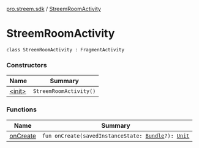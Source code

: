 [pro.streem.sdk](../index.md) / [StreemRoomActivity](./index.md)

# StreemRoomActivity

`class StreemRoomActivity : FragmentActivity`

### Constructors

| Name | Summary |
|---|---|
| [&lt;init&gt;](-init-.md) | `StreemRoomActivity()` |

### Functions

| Name | Summary |
|---|---|
| [onCreate](on-create.md) | `fun onCreate(savedInstanceState: `[`Bundle`](https://developer.android.com/reference/android/os/Bundle.html)`?): `[`Unit`](https://kotlinlang.org/api/latest/jvm/stdlib/kotlin/-unit/index.html) |
